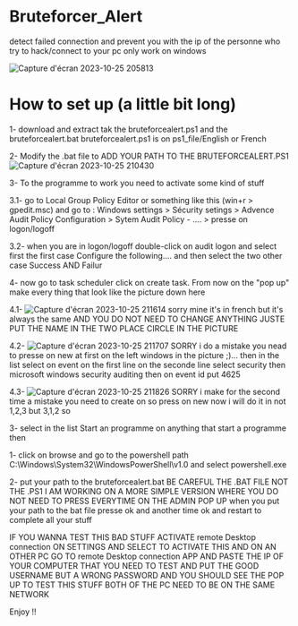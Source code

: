 # Bruteforcer_Alert
detect failed connection and prevent you with the ip of the personne who try to hack/connect to your pc only work on windows



![Capture d'écran 2023-10-25 205813](https://github.com/Yudaol/Bruteforcer_Alert/assets/92973701/3e607aa6-547b-4b40-9066-1641330c7e6b)


# How to set up (a little bit long)

1- download and extract tak the bruteforcealert.ps1 and the bruteforcealert.bat bruteforcealert.ps1 is on ps1_file/English or French



2- Modify the .bat file to ADD YOUR PATH TO THE BRUTEFORCEALERT.PS1
![Capture d'écran 2023-10-25 210430](https://github.com/Yudaol/Bruteforcer_Alert/assets/92973701/af9555da-e4f2-49fb-b71e-4dd9ba65c87c)



3- To the programme to work you need to activate some kind of stuff 

3.1- go to Local Group Policy Editor or something like this (win+r > gpedit.msc) and go to : Windows settings > Sécurity setings > Advence Audit Policy Configuration > Sytem Audit Policy - .... > presse on logon/logoff

3.2- when you are in logon/logoff double-click on audit logon and select first the first case Configure the following.... and then select the two other case Success AND Failur



4- now go to task scheduler click on create task. From now on the "pop up" make every thing that look like the picture down here

4.1-
![Capture d'écran 2023-10-25 211614](https://github.com/Yudaol/Bruteforcer_Alert/assets/92973701/7580eb5d-8c6d-4fde-ab41-66a37fad0824)
sorry mine it's in french but it's always the same 
AND YOU DO NOT NEED TO CHANGE ANYTHING JUSTE PUT THE NAME IN THE TWO PLACE CIRCLE IN THE PICTURE

4.2-
![Capture d'écran 2023-10-25 211707](https://github.com/Yudaol/Bruteforcer_Alert/assets/92973701/b9d15676-7fb1-4cb3-8952-1be568cb1c21)
SORRY i do a mistake you nead to presse on new at first on the left windows in the picture ;)... 
then in the list select on event on the first line on the seconde line select security then microsoft windows security auditing then on event id put 4625

4.3-
![Capture d'écran 2023-10-25 211826](https://github.com/Yudaol/Bruteforcer_Alert/assets/92973701/d1403dbe-8b8d-43f3-adad-cb19d43ce1bf)
SORRY i make for the second time a mistake you need to create on so press on new now i will do it in not 1,2,3 but 3,1,2
so 

3- select in the list Start an programme on anything that start a programme then 

1- click on browse and go to the powershell path C:\Windows\System32\WindowsPowerShell\v1.0 and select powershell.exe

2- put your path to the bruteforcealert.bat BE CAREFUL THE .BAT FILE NOT THE .PS1 I AM WORKING ON A MORE SIMPLE VERSION WHERE YOU DO NOT NEED TO PRESS EVERYTIME ON THE ADMIN POP UP when you put your path to the bat file presse ok and another time ok and restart to complete all your stuff

IF YOU WANNA TEST THIS BAD STUFF ACTIVATE remote Desktop connection ON SETTINGS AND SELECT TO ACTIVATE THIS AND ON AN OTHER PC GO TO remote Desktop connection APP AND PASTE THE IP OF YOUR COMPUTER THAT YOU NEED TO TEST AND PUT THE GOOD USERNAME BUT A WRONG PASSWORD AND YOU SHOULD SEE THE POP UP 
TO TEST THIS STUFF BOTH OF THE PC NEED TO BE ON THE SAME NETWORK

Enjoy !!
 
